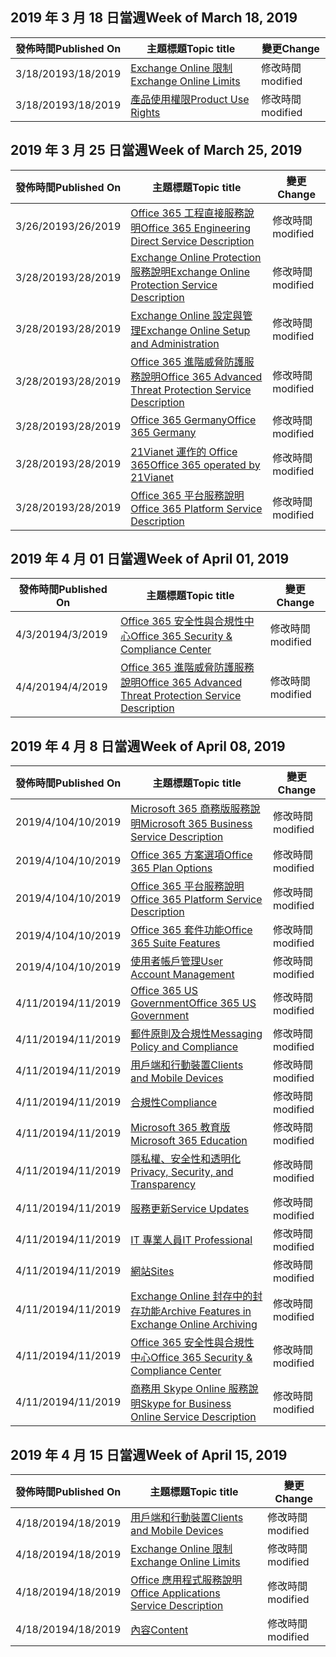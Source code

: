 <!-- This file is generated automatically each week. Changes made to this file will be overwritten.-->




## <a name="week-of-march-18-2019"></a><span data-ttu-id="45635-101">2019 年 3 月 18 日當週</span><span class="sxs-lookup"><span data-stu-id="45635-101">Week of March 18, 2019</span></span>


| <span data-ttu-id="45635-102">發佈時間</span><span class="sxs-lookup"><span data-stu-id="45635-102">Published On</span></span> |<span data-ttu-id="45635-103">主題標題</span><span class="sxs-lookup"><span data-stu-id="45635-103">Topic title</span></span> | <span data-ttu-id="45635-104">變更</span><span class="sxs-lookup"><span data-stu-id="45635-104">Change</span></span> |
|------|------------|--------|
| <span data-ttu-id="45635-105">3/18/2019</span><span class="sxs-lookup"><span data-stu-id="45635-105">3/18/2019</span></span> | [<span data-ttu-id="45635-106">Exchange Online 限制</span><span class="sxs-lookup"><span data-stu-id="45635-106">Exchange Online Limits</span></span>](/Office365/ServiceDescriptions/exchange-online-service-description/exchange-online-limits) | <span data-ttu-id="45635-107">修改時間</span><span class="sxs-lookup"><span data-stu-id="45635-107">modified</span></span> |
| <span data-ttu-id="45635-108">3/18/2019</span><span class="sxs-lookup"><span data-stu-id="45635-108">3/18/2019</span></span> | [<span data-ttu-id="45635-109">產品使用權限</span><span class="sxs-lookup"><span data-stu-id="45635-109">Product Use Rights</span></span>](/Office365/ServiceDescriptions/office-365-platform-service-description/product-use-rights) | <span data-ttu-id="45635-110">修改時間</span><span class="sxs-lookup"><span data-stu-id="45635-110">modified</span></span> |


## <a name="week-of-march-25-2019"></a><span data-ttu-id="45635-111">2019 年 3 月 25 日當週</span><span class="sxs-lookup"><span data-stu-id="45635-111">Week of March 25, 2019</span></span>


| <span data-ttu-id="45635-112">發佈時間</span><span class="sxs-lookup"><span data-stu-id="45635-112">Published On</span></span> |<span data-ttu-id="45635-113">主題標題</span><span class="sxs-lookup"><span data-stu-id="45635-113">Topic title</span></span> | <span data-ttu-id="45635-114">變更</span><span class="sxs-lookup"><span data-stu-id="45635-114">Change</span></span> |
|------|------------|--------|
| <span data-ttu-id="45635-115">3/26/2019</span><span class="sxs-lookup"><span data-stu-id="45635-115">3/26/2019</span></span> | [<span data-ttu-id="45635-116">Office 365 工程直接服務說明</span><span class="sxs-lookup"><span data-stu-id="45635-116">Office 365 Engineering Direct Service Description</span></span>](/Office365/ServiceDescriptions/office-365-engineering-direct-service-description) | <span data-ttu-id="45635-117">修改時間</span><span class="sxs-lookup"><span data-stu-id="45635-117">modified</span></span> |
| <span data-ttu-id="45635-118">3/28/2019</span><span class="sxs-lookup"><span data-stu-id="45635-118">3/28/2019</span></span> | [<span data-ttu-id="45635-119">Exchange Online Protection 服務說明</span><span class="sxs-lookup"><span data-stu-id="45635-119">Exchange Online Protection Service Description</span></span>](/Office365/ServiceDescriptions/exchange-online-protection-service-description/exchange-online-protection-service-description) | <span data-ttu-id="45635-120">修改時間</span><span class="sxs-lookup"><span data-stu-id="45635-120">modified</span></span> |
| <span data-ttu-id="45635-121">3/28/2019</span><span class="sxs-lookup"><span data-stu-id="45635-121">3/28/2019</span></span> | [<span data-ttu-id="45635-122">Exchange Online 設定與管理</span><span class="sxs-lookup"><span data-stu-id="45635-122">Exchange Online Setup and Administration</span></span>](/Office365/ServiceDescriptions/exchange-online-service-description/exchange-online-setup-and-administration) | <span data-ttu-id="45635-123">修改時間</span><span class="sxs-lookup"><span data-stu-id="45635-123">modified</span></span> |
| <span data-ttu-id="45635-124">3/28/2019</span><span class="sxs-lookup"><span data-stu-id="45635-124">3/28/2019</span></span> | [<span data-ttu-id="45635-125">Office 365 進階威脅防護服務說明</span><span class="sxs-lookup"><span data-stu-id="45635-125">Office 365 Advanced Threat Protection Service Description</span></span>](/Office365/ServiceDescriptions/office-365-advanced-threat-protection-service-description) | <span data-ttu-id="45635-126">修改時間</span><span class="sxs-lookup"><span data-stu-id="45635-126">modified</span></span> |
| <span data-ttu-id="45635-127">3/28/2019</span><span class="sxs-lookup"><span data-stu-id="45635-127">3/28/2019</span></span> | [<span data-ttu-id="45635-128">Office 365 Germany</span><span class="sxs-lookup"><span data-stu-id="45635-128">Office 365 Germany</span></span>](/Office365/ServiceDescriptions/office-365-platform-service-description/office-365-germany) | <span data-ttu-id="45635-129">修改時間</span><span class="sxs-lookup"><span data-stu-id="45635-129">modified</span></span> |
| <span data-ttu-id="45635-130">3/28/2019</span><span class="sxs-lookup"><span data-stu-id="45635-130">3/28/2019</span></span> | [<span data-ttu-id="45635-131">21Vianet 運作的 Office 365</span><span class="sxs-lookup"><span data-stu-id="45635-131">Office 365 operated by 21Vianet</span></span>](/Office365/ServiceDescriptions/office-365-platform-service-description/office-365-operated-by-21vianet) | <span data-ttu-id="45635-132">修改時間</span><span class="sxs-lookup"><span data-stu-id="45635-132">modified</span></span> |
| <span data-ttu-id="45635-133">3/28/2019</span><span class="sxs-lookup"><span data-stu-id="45635-133">3/28/2019</span></span> | [<span data-ttu-id="45635-134">Office 365 平台服務說明</span><span class="sxs-lookup"><span data-stu-id="45635-134">Office 365 Platform Service Description</span></span>](/Office365/ServiceDescriptions/office-365-platform-service-description/office-365-platform-service-description) | <span data-ttu-id="45635-135">修改時間</span><span class="sxs-lookup"><span data-stu-id="45635-135">modified</span></span> |


## <a name="week-of-april-01-2019"></a><span data-ttu-id="45635-136">2019 年 4 月 01 日當週</span><span class="sxs-lookup"><span data-stu-id="45635-136">Week of April 01, 2019</span></span>


| <span data-ttu-id="45635-137">發佈時間</span><span class="sxs-lookup"><span data-stu-id="45635-137">Published On</span></span> |<span data-ttu-id="45635-138">主題標題</span><span class="sxs-lookup"><span data-stu-id="45635-138">Topic title</span></span> | <span data-ttu-id="45635-139">變更</span><span class="sxs-lookup"><span data-stu-id="45635-139">Change</span></span> |
|------|------------|--------|
| <span data-ttu-id="45635-140">4/3/2019</span><span class="sxs-lookup"><span data-stu-id="45635-140">4/3/2019</span></span> | [<span data-ttu-id="45635-141">Office 365 安全性與合規性中心</span><span class="sxs-lookup"><span data-stu-id="45635-141">Office 365 Security & Compliance Center</span></span>](/Office365/ServiceDescriptions/office-365-platform-service-description/office-365-securitycompliance-center) | <span data-ttu-id="45635-142">修改時間</span><span class="sxs-lookup"><span data-stu-id="45635-142">modified</span></span> |
| <span data-ttu-id="45635-143">4/4/2019</span><span class="sxs-lookup"><span data-stu-id="45635-143">4/4/2019</span></span> | [<span data-ttu-id="45635-144">Office 365 進階威脅防護服務說明</span><span class="sxs-lookup"><span data-stu-id="45635-144">Office 365 Advanced Threat Protection Service Description</span></span>](/Office365/ServiceDescriptions/office-365-advanced-threat-protection-service-description) | <span data-ttu-id="45635-145">修改時間</span><span class="sxs-lookup"><span data-stu-id="45635-145">modified</span></span> |


## <a name="week-of-april-08-2019"></a><span data-ttu-id="45635-146">2019 年 4 月 8 日當週</span><span class="sxs-lookup"><span data-stu-id="45635-146">Week of April 08, 2019</span></span>


| <span data-ttu-id="45635-147">發佈時間</span><span class="sxs-lookup"><span data-stu-id="45635-147">Published On</span></span> |<span data-ttu-id="45635-148">主題標題</span><span class="sxs-lookup"><span data-stu-id="45635-148">Topic title</span></span> | <span data-ttu-id="45635-149">變更</span><span class="sxs-lookup"><span data-stu-id="45635-149">Change</span></span> |
|------|------------|--------|
| <span data-ttu-id="45635-150">2019/4/10</span><span class="sxs-lookup"><span data-stu-id="45635-150">4/10/2019</span></span> | [<span data-ttu-id="45635-151">Microsoft 365 商務版服務說明</span><span class="sxs-lookup"><span data-stu-id="45635-151">Microsoft 365 Business Service Description</span></span>](/Office365/ServiceDescriptions/microsoft-365-business-service-description) | <span data-ttu-id="45635-152">修改時間</span><span class="sxs-lookup"><span data-stu-id="45635-152">modified</span></span> |
| <span data-ttu-id="45635-153">2019/4/10</span><span class="sxs-lookup"><span data-stu-id="45635-153">4/10/2019</span></span> | [<span data-ttu-id="45635-154">Office 365 方案選項</span><span class="sxs-lookup"><span data-stu-id="45635-154">Office 365 Plan Options</span></span>](/Office365/ServiceDescriptions/office-365-platform-service-description/office-365-plan-options) | <span data-ttu-id="45635-155">修改時間</span><span class="sxs-lookup"><span data-stu-id="45635-155">modified</span></span> |
| <span data-ttu-id="45635-156">2019/4/10</span><span class="sxs-lookup"><span data-stu-id="45635-156">4/10/2019</span></span> | [<span data-ttu-id="45635-157">Office 365 平台服務說明</span><span class="sxs-lookup"><span data-stu-id="45635-157">Office 365 Platform Service Description</span></span>](/Office365/ServiceDescriptions/office-365-platform-service-description/office-365-platform-service-description) | <span data-ttu-id="45635-158">修改時間</span><span class="sxs-lookup"><span data-stu-id="45635-158">modified</span></span> |
| <span data-ttu-id="45635-159">2019/4/10</span><span class="sxs-lookup"><span data-stu-id="45635-159">4/10/2019</span></span> | [<span data-ttu-id="45635-160">Office 365 套件功能</span><span class="sxs-lookup"><span data-stu-id="45635-160">Office 365 Suite Features</span></span>](/Office365/ServiceDescriptions/office-365-platform-service-description/office-365-suite-features) | <span data-ttu-id="45635-161">修改時間</span><span class="sxs-lookup"><span data-stu-id="45635-161">modified</span></span> |
| <span data-ttu-id="45635-162">2019/4/10</span><span class="sxs-lookup"><span data-stu-id="45635-162">4/10/2019</span></span> | [<span data-ttu-id="45635-163">使用者帳戶管理</span><span class="sxs-lookup"><span data-stu-id="45635-163">User Account Management</span></span>](/Office365/ServiceDescriptions/office-365-platform-service-description/user-account-management) | <span data-ttu-id="45635-164">修改時間</span><span class="sxs-lookup"><span data-stu-id="45635-164">modified</span></span> |
| <span data-ttu-id="45635-165">4/11/2019</span><span class="sxs-lookup"><span data-stu-id="45635-165">4/11/2019</span></span> | [<span data-ttu-id="45635-166">Office 365 US Government</span><span class="sxs-lookup"><span data-stu-id="45635-166">Office 365 US Government</span></span>](/Office365/ServiceDescriptions/office-365-platform-service-description/office-365-us-government/office-365-us-government) | <span data-ttu-id="45635-167">修改時間</span><span class="sxs-lookup"><span data-stu-id="45635-167">modified</span></span> |
| <span data-ttu-id="45635-168">4/11/2019</span><span class="sxs-lookup"><span data-stu-id="45635-168">4/11/2019</span></span> | [<span data-ttu-id="45635-169">郵件原則及合規性</span><span class="sxs-lookup"><span data-stu-id="45635-169">Messaging Policy and Compliance</span></span>](/Office365/ServiceDescriptions/exchange-online-protection-service-description/messaging-policy-and-compliance-servicedesc) | <span data-ttu-id="45635-170">修改時間</span><span class="sxs-lookup"><span data-stu-id="45635-170">modified</span></span> |
| <span data-ttu-id="45635-171">4/11/2019</span><span class="sxs-lookup"><span data-stu-id="45635-171">4/11/2019</span></span> | [<span data-ttu-id="45635-172">用戶端和行動裝置</span><span class="sxs-lookup"><span data-stu-id="45635-172">Clients and Mobile Devices</span></span>](/Office365/ServiceDescriptions/exchange-online-service-description/clients-and-mobile-devices) | <span data-ttu-id="45635-173">修改時間</span><span class="sxs-lookup"><span data-stu-id="45635-173">modified</span></span> |
| <span data-ttu-id="45635-174">4/11/2019</span><span class="sxs-lookup"><span data-stu-id="45635-174">4/11/2019</span></span> | [<span data-ttu-id="45635-175">合規性</span><span class="sxs-lookup"><span data-stu-id="45635-175">Compliance</span></span>](/Office365/ServiceDescriptions/office-365-platform-service-description/compliance-servicedesc) | <span data-ttu-id="45635-176">修改時間</span><span class="sxs-lookup"><span data-stu-id="45635-176">modified</span></span> |
| <span data-ttu-id="45635-177">4/11/2019</span><span class="sxs-lookup"><span data-stu-id="45635-177">4/11/2019</span></span> | [<span data-ttu-id="45635-178">Microsoft 365 教育版</span><span class="sxs-lookup"><span data-stu-id="45635-178">Microsoft 365 Education</span></span>](/Office365/ServiceDescriptions/office-365-platform-service-description/microsoft-365-education) | <span data-ttu-id="45635-179">修改時間</span><span class="sxs-lookup"><span data-stu-id="45635-179">modified</span></span> |
| <span data-ttu-id="45635-180">4/11/2019</span><span class="sxs-lookup"><span data-stu-id="45635-180">4/11/2019</span></span> | [<span data-ttu-id="45635-181">隱私權、安全性和透明化</span><span class="sxs-lookup"><span data-stu-id="45635-181">Privacy, Security, and Transparency</span></span>](/Office365/ServiceDescriptions/office-365-platform-service-description/privacy-security-and-transparency) | <span data-ttu-id="45635-182">修改時間</span><span class="sxs-lookup"><span data-stu-id="45635-182">modified</span></span> |
| <span data-ttu-id="45635-183">4/11/2019</span><span class="sxs-lookup"><span data-stu-id="45635-183">4/11/2019</span></span> | [<span data-ttu-id="45635-184">服務更新</span><span class="sxs-lookup"><span data-stu-id="45635-184">Service Updates</span></span>](/Office365/ServiceDescriptions/office-365-platform-service-description/service-updates) | <span data-ttu-id="45635-185">修改時間</span><span class="sxs-lookup"><span data-stu-id="45635-185">modified</span></span> |
| <span data-ttu-id="45635-186">4/11/2019</span><span class="sxs-lookup"><span data-stu-id="45635-186">4/11/2019</span></span> | [<span data-ttu-id="45635-187">IT 專業人員</span><span class="sxs-lookup"><span data-stu-id="45635-187">IT Professional</span></span>](/Office365/ServiceDescriptions/sharepoint-online-service-description/it-professional) | <span data-ttu-id="45635-188">修改時間</span><span class="sxs-lookup"><span data-stu-id="45635-188">modified</span></span> |
| <span data-ttu-id="45635-189">4/11/2019</span><span class="sxs-lookup"><span data-stu-id="45635-189">4/11/2019</span></span> | [<span data-ttu-id="45635-190">網站</span><span class="sxs-lookup"><span data-stu-id="45635-190">Sites</span></span>](/Office365/ServiceDescriptions/sharepoint-online-service-description/sites-servicedesc) | <span data-ttu-id="45635-191">修改時間</span><span class="sxs-lookup"><span data-stu-id="45635-191">modified</span></span> |
| <span data-ttu-id="45635-192">4/11/2019</span><span class="sxs-lookup"><span data-stu-id="45635-192">4/11/2019</span></span> | [<span data-ttu-id="45635-193">Exchange Online 封存中的封存功能</span><span class="sxs-lookup"><span data-stu-id="45635-193">Archive Features in Exchange Online Archiving</span></span>](/Office365/ServiceDescriptions/exchange-online-archiving-service-description/archive-features) | <span data-ttu-id="45635-194">修改時間</span><span class="sxs-lookup"><span data-stu-id="45635-194">modified</span></span> |
| <span data-ttu-id="45635-195">4/11/2019</span><span class="sxs-lookup"><span data-stu-id="45635-195">4/11/2019</span></span> | [<span data-ttu-id="45635-196">Office 365 安全性與合規性中心</span><span class="sxs-lookup"><span data-stu-id="45635-196">Office 365 Security & Compliance Center</span></span>](/Office365/ServiceDescriptions/office-365-platform-service-description/office-365-securitycompliance-center) | <span data-ttu-id="45635-197">修改時間</span><span class="sxs-lookup"><span data-stu-id="45635-197">modified</span></span> |
| <span data-ttu-id="45635-198">4/11/2019</span><span class="sxs-lookup"><span data-stu-id="45635-198">4/11/2019</span></span> | [<span data-ttu-id="45635-199">商務用 Skype Online 服務說明</span><span class="sxs-lookup"><span data-stu-id="45635-199">Skype for Business Online Service Description</span></span>](/Office365/ServiceDescriptions/skype-for-business-online-service-description/skype-for-business-online-service-description) | <span data-ttu-id="45635-200">修改時間</span><span class="sxs-lookup"><span data-stu-id="45635-200">modified</span></span> |


## <a name="week-of-april-15-2019"></a><span data-ttu-id="45635-201">2019 年 4 月 15 日當週</span><span class="sxs-lookup"><span data-stu-id="45635-201">Week of April 15, 2019</span></span>


| <span data-ttu-id="45635-202">發佈時間</span><span class="sxs-lookup"><span data-stu-id="45635-202">Published On</span></span> |<span data-ttu-id="45635-203">主題標題</span><span class="sxs-lookup"><span data-stu-id="45635-203">Topic title</span></span> | <span data-ttu-id="45635-204">變更</span><span class="sxs-lookup"><span data-stu-id="45635-204">Change</span></span> |
|------|------------|--------|
| <span data-ttu-id="45635-205">4/18/2019</span><span class="sxs-lookup"><span data-stu-id="45635-205">4/18/2019</span></span> | [<span data-ttu-id="45635-206">用戶端和行動裝置</span><span class="sxs-lookup"><span data-stu-id="45635-206">Clients and Mobile Devices</span></span>](/Office365/ServiceDescriptions/exchange-online-service-description/clients-and-mobile-devices) | <span data-ttu-id="45635-207">修改時間</span><span class="sxs-lookup"><span data-stu-id="45635-207">modified</span></span> |
| <span data-ttu-id="45635-208">4/18/2019</span><span class="sxs-lookup"><span data-stu-id="45635-208">4/18/2019</span></span> | [<span data-ttu-id="45635-209">Exchange Online 限制</span><span class="sxs-lookup"><span data-stu-id="45635-209">Exchange Online Limits</span></span>](/Office365/ServiceDescriptions/exchange-online-service-description/exchange-online-limits) | <span data-ttu-id="45635-210">修改時間</span><span class="sxs-lookup"><span data-stu-id="45635-210">modified</span></span> |
| <span data-ttu-id="45635-211">4/18/2019</span><span class="sxs-lookup"><span data-stu-id="45635-211">4/18/2019</span></span> | [<span data-ttu-id="45635-212">Office 應用程式服務說明</span><span class="sxs-lookup"><span data-stu-id="45635-212">Office Applications Service Description</span></span>](/Office365/ServiceDescriptions/office-applications-service-description/office-applications-service-description) | <span data-ttu-id="45635-213">修改時間</span><span class="sxs-lookup"><span data-stu-id="45635-213">modified</span></span> |
| <span data-ttu-id="45635-214">4/18/2019</span><span class="sxs-lookup"><span data-stu-id="45635-214">4/18/2019</span></span> | [<span data-ttu-id="45635-215">內容</span><span class="sxs-lookup"><span data-stu-id="45635-215">Content</span></span>](/Office365/ServiceDescriptions/sharepoint-online-service-description/content) | <span data-ttu-id="45635-216">修改時間</span><span class="sxs-lookup"><span data-stu-id="45635-216">modified</span></span> |

